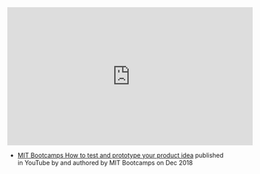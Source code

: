 <iframe width="560" height="315" src="https://www.youtube.com/embed/yggTd1hRP6I" title="YouTube video player" frameborder="0" allow="accelerometer; autoplay; clipboard-write; encrypted-media; gyroscope; picture-in-picture; web-share" allowfullscreen></iframe>

- [MIT Bootcamps How to test and prototype your product idea](https://www.youtube.com/watch?v=yggTd1hRP6I&list=PLQykyC1zr8f9MWQpGgRNkRYEMFErcpH6y) published in YouTube by  and authored by MIT Bootcamps on Dec 2018



